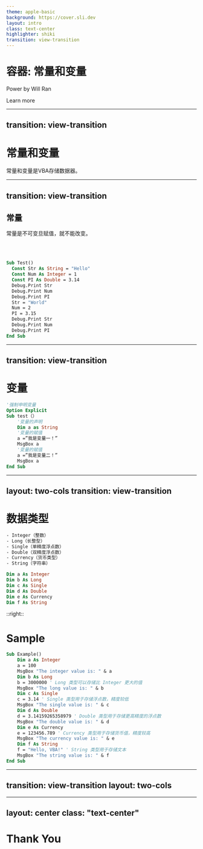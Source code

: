 ```yaml
---
theme: apple-basic
background: https://cover.sli.dev
layout: intro
class: text-center
highlighter: shiki
transition: view-transition
--- 
```


# 容器: 常量和变量

Power by Will Ran

<div class="pt-12">
  <span @click="next" class="px-2 p-1 rounded cursor-pointer hover:bg-white hover:bg-opacity-10">
    Learn more <carbon:arrow-right class="inline"/>
  </span>
</div>


---
transition: view-transition
---

# 常量和变量

<div v-click=1>

常量和变量是VBA存储数据器。

</div>

---
transition: view-transition
---


## 常量

<div v-click=1>

常量是不可变旦赋值，就不能改变。

</div>

<br>
<br>

<div v-click=2>










```vb {none|none|none|1,14|2-4|5-7|8-10|11-13|all} twoslash
Sub Test()
  Const Str As String = "Hello"
  Const Num As Integer = 1
  Const PI As Double = 3.14
  Debug.Print Str
  Debug.Print Num
  Debug.Print PI
  Str = "World"
  Num = 2
  PI = 3.15
  Debug.Print Str
  Debug.Print Num
  Debug.Print PI
End Sub
```

</div>


---
transition: view-transition
---
<div v-click=1>

# 变量
</div>

<div v-click=2>

```vb {none|none|1,2|3,12|4,5|6|6,7|9,10|all|8,11} twoslash
'强制申明变量
Option Explicit
Sub test（）
    '变量的声明
    Dim a as String
    '变量的赋值
    a =”我是变量一！”
    MsgBox a
    '变量的赋值
    a =”我是变量二！”
    MsgBox a
End Sub
```

</div>


---
layout: two-cols
transition: view-transition
---


<div v-click=1>

# 数据类型
</div>

<div v-click=2>

```vb {none|none|none|1,8|2,9|3,10|4,11|5,12|6,13|all} twoslash
- Integer（整数）
- Long（长整型）
- Single（单精度浮点数）
- Double（双精度浮点数）
- Currency（货币类型）
- String（字符串）

Dim a As Integer
Dim b As Long
Dim c As Single
Dim d As Double
Dim e As Currency
Dim f As String
```


</div>

::right::

<div v-click=10>

# Sample

</div>

<div v-click=11>

```vb {none|none|none|1,20|2-4|5-7|8-10|11-13|14-16|17-19|all} twoslash
Sub Example()  
    Dim a As Integer  
    a = 100  
    MsgBox "The integer value is: " & a  
    Dim b As Long  
    b = 3000000 ' Long 类型可以存储比 Integer 更大的值  
    MsgBox "The long value is: " & b  
    Dim c As Single  
    c = 3.14 ' Single 类型用于存储浮点数，精度较低  
    MsgBox "The single value is: " & c  
    Dim d As Double  
    d = 3.14159265358979 ' Double 类型用于存储更高精度的浮点数  
    MsgBox "The double value is: " & d  
    Dim e As Currency  
    e = 123456.789 ' Currency 类型用于存储货币值，精度较高  
    MsgBox "The currency value is: " & e  
    Dim f As String  
    f = "Hello, VBA!" ' String 类型用于存储文本  
    MsgBox "The string value is: " & f  
End Sub
```
</div>


--- 
transition: view-transition
layout: two-cols
---


<template v-slot:default>








```vb {none|1-8|10-17|all|none} twoslash
Sub test()
    Dim a As String
    Dim b As String
    a = 1
    b = 1
    c = a + b
    Debug.Print c
End Sub

Sub test1()
    Dim a As Integer
    Dim b As Integer
    a = 1
    b = 1
    c = a + b
    Debug.Print c
End Sub

```
</template>

<template v-slot:right>







```vb {none|1-8|10-18|all|none} twoslash
Sub test()
    Dim a As Integer
    Dim b As String
    a = 1
    b = 1
    c = a + b
    Debug.Print c
End Sub

Sub test3()
    Dim a As Single
    Dim b As Integer
    Dim c As Single
    a = "1.25"
    b = 1
    c = a + b
    Debug.Print c
End Sub

```

</template>




---
layout: center
class: "text-center"
---

# **Thank You**